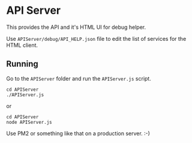 # API Server
This provides the API and it's HTML UI for debug helper.

Use `APIServer/debug/API_HELP.json` file to edit the list of services for the HTML client.

 

## Running
Go to the `APIServer` folder and run the `APIServer.js` script. 

    cd APIServer
    ./APIServer.js

or

    cd APIServer
    node APIServer.js



Use PM2 or something like that on a production server. :-)